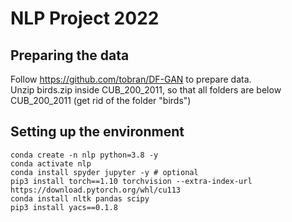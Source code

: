 # NLP Project 2022

## Preparing the data
Follow https://github.com/tobran/DF-GAN to prepare data. <br>
Unzip birds.zip inside CUB_200_2011, so that all folders are below CUB_200_2011 (get rid of the folder "birds")

## Setting up the environment
```
conda create -n nlp python=3.8 -y
conda activate nlp
conda install spyder jupyter -y # optional
pip3 install torch==1.10 torchvision --extra-index-url https://download.pytorch.org/whl/cu113
conda install nltk pandas scipy
pip3 install yacs==0.1.8
```
